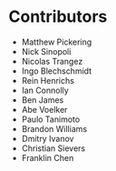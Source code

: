 Contributors
============

* Matthew Pickering
* Nick Sinopoli
* Nicolas Trangez
* Ingo Blechschmidt
* Rein Henrichs
* Ian Connolly
* Ben James
* Abe Voelker
* Paulo Tanimoto
* Brandon Williams
* Dmitry Ivanov
* Christian Sievers
* Franklin Chen
